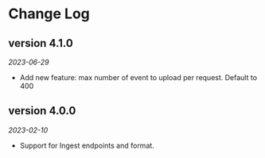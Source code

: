 # Change Log

## version 4.1.0
_2023-06-29_

* Add new feature: max number of event to upload per request. Default to 400

## version 4.0.0
_2023-02-10_

* Support for Ingest endpoints and format.

